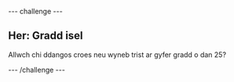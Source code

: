 --- challenge ---

## Her: Gradd isel

Allwch chi ddangos croes neu wyneb trist ar gyfer gradd o dan 25?

--- /challenge ---
